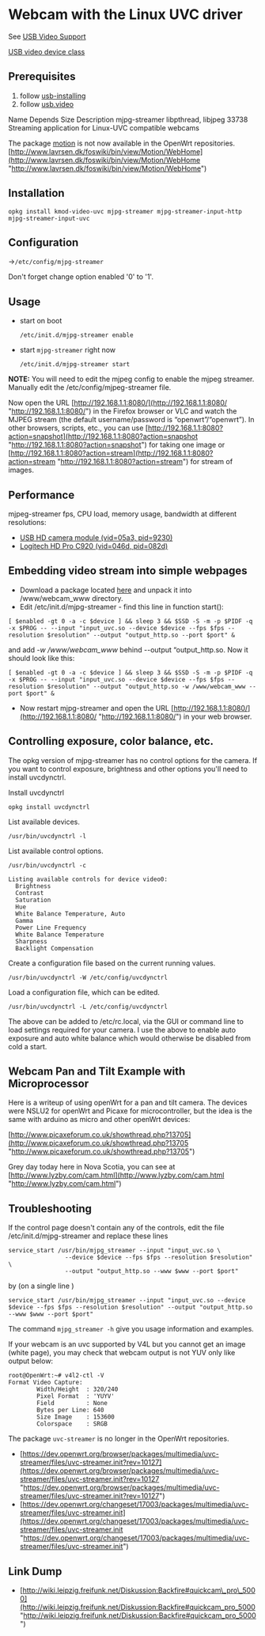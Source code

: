 # Webcam with the Linux UVC driver

See [USB Video Support](/docs/guide-user/hardware/video/usb.video "docs:guide-user:hardware:video:usb.video")

[USB video device class](https://en.wikipedia.org/wiki/USB%20video%20device%20class "https://en.wikipedia.org/wiki/USB video device class")

## Prerequisites

1. follow [usb-installing](/docs/guide-user/storage/usb-installing "docs:guide-user:storage:usb-installing")
2. follow [usb.video](/docs/guide-user/hardware/video/usb.video "docs:guide-user:hardware:video:usb.video")

Name Depends Size Description mjpg-streamer libpthread, libjpeg 33738 Streaming application for Linux-UVC compatible webcams

The package [motion](http://man.cx/motion "http://man.cx/motion") is not now available in the OpenWrt repositories. [http://www.lavrsen.dk/foswiki/bin/view/Motion/WebHome](http://www.lavrsen.dk/foswiki/bin/view/Motion/WebHome "http://www.lavrsen.dk/foswiki/bin/view/Motion/WebHome")

## Installation

```
opkg install kmod-video-uvc mjpg-streamer mjpg-streamer-input-http mjpg-streamer-input-uvc
```

## Configuration

→`/etc/config/mjpg-streamer`

Don't forget change option enabled '0' to '1'.

## Usage

- start on boot
  
  ```
  /etc/init.d/mjpg-streamer enable
  ```
- start `mjpg-streamer` right now
  
  ```
  /etc/init.d/mjpg-streamer start
  ```

**NOTE:** You will need to edit the mjpeg config to enable the mjpeg streamer. Manually edit the /etc/config/mjpeg-streamer file.

Now open the URL [http://192.168.1.1:8080/](http://192.168.1.1:8080/ "http://192.168.1.1:8080/") in the Firefox browser or VLC and watch the MJPEG stream (the default username/password is “openwrt”/“openwrt”). In other browsers, scripts, etc., you can use [http://192.168.1.1:8080?action=snapshot](http://192.168.1.1:8080?action=snapshot "http://192.168.1.1:8080?action=snapshot") for taking one image or [http://192.168.1.1:8080?action=stream](http://192.168.1.1:8080?action=stream "http://192.168.1.1:8080?action=stream") for stream of images.

## Performance

mjpeg-streamer fps, CPU load, memory usage, bandwidth at different resolutions:

- [USB HD camera module (vid=05a3, pid=9230)](https://forum.openwrt.org/viewtopic.php?pid=296414#p296414 "https://forum.openwrt.org/viewtopic.php?pid=296414#p296414")
- [Logitech HD Pro C920 (vid=046d, pid=082d)](https://forum.openwrt.org/viewtopic.php?pid=296534#p296534 "https://forum.openwrt.org/viewtopic.php?pid=296534#p296534")

## Embedding video stream into simple webpages

- Download a package located [here](http://mjpg-streamer.svn.sourceforge.net/viewvc/mjpg-streamer/mjpg-streamer/www/ "http://mjpg-streamer.svn.sourceforge.net/viewvc/mjpg-streamer/mjpg-streamer/www/") and unpack it into /www/webcam\_www directory.
- Edit /etc/init.d/mjpg-streamer - find this line in function start():

```
[ $enabled -gt 0 -a -c $device ] && sleep 3 && $SSD -S -m -p $PIDF -q -x $PROG -- --input "input_uvc.so --device $device --fps $fps --resolution $resolution" --output "output_http.so --port $port" &
```

and add *-w /www/webcam\_www* behind --output “output\_http.so. Now it should look like this:

```
[ $enabled -gt 0 -a -c $device ] && sleep 3 && $SSD -S -m -p $PIDF -q -x $PROG -- --input "input_uvc.so --device $device --fps $fps --resolution $resolution" --output "output_http.so -w /www/webcam_www --port $port" &
```

- Now restart mjpg-streamer and open the URL [http://192.168.1.1:8080/](http://192.168.1.1:8080/ "http://192.168.1.1:8080/") in your web browser.

## Controlling exposure, color balance, etc.

The opkg version of mjpg-streamer has no control options for the camera. If you want to control exposure, brightness and other options you'll need to install uvcdynctrl.

Install uvcdynctrl

```
opkg install uvcdynctrl
```

List available devices.

```
/usr/bin/uvcdynctrl -l
```

List available control options.

```
/usr/bin/uvcdynctrl -c

Listing available controls for device video0:
  Brightness
  Contrast
  Saturation
  Hue
  White Balance Temperature, Auto
  Gamma
  Power Line Frequency
  White Balance Temperature
  Sharpness
  Backlight Compensation

```

Create a configuration file based on the current running values.

```
/usr/bin/uvcdynctrl -W /etc/config/uvcdynctrl
```

Load a configuration file, which can be edited.

```
/usr/bin/uvcdynctrl -L /etc/config/uvcdynctrl
```

The above can be added to /etc/rc.local, via the GUI or command line to load settings required for your camera. I use the above to enable auto exposure and auto white balance which would otherwise be disabled from cold a start.

## Webcam Pan and Tilt Example with Microprocessor

Here is a writeup of using openWrt for a pan and tilt camera. The devices were NSLU2 for openWrt and Picaxe for microcontroller, but the idea is the same with arduino as micro and other openWrt devices:

[http://www.picaxeforum.co.uk/showthread.php?13705](http://www.picaxeforum.co.uk/showthread.php?13705 "http://www.picaxeforum.co.uk/showthread.php?13705")

Grey day today here in Nova Scotia, you can see at [http://www.lyzby.com/cam.html](http://www.lyzby.com/cam.html "http://www.lyzby.com/cam.html")

## Troubleshooting

If the control page doesn't contain any of the controls, edit the file /etc/init.d/mjpg-streamer and replace these lines

```
service_start /usr/bin/mjpg_streamer --input "input_uvc.so \
                --device $device --fps $fps --resolution $resolution" \           
                --output "output_http.so --www $www --port $port"
```

by (on a single line )

```
service_start /usr/bin/mjpg_streamer --input "input_uvc.so --device $device --fps $fps --resolution $resolution" --output "output_http.so --www $www --port $port"
```

The command `mjpg_streamer -h` give you usage information and examples.

If your webcam is an uvc supported by V4L but you cannot get an image (white page), you may check that webcam output is not YUV only like output below:

```
root@OpenWrt:~# v4l2-ctl -V
Format Video Capture:
        Width/Height  : 320/240
        Pixel Format  : 'YUYV'
        Field         : None
        Bytes per Line: 640
        Size Image    : 153600
        Colorspace    : SRGB
```

The package `uvc-streamer` is no longer in the OpenWrt repositories.

- [https://dev.openwrt.org/browser/packages/multimedia/uvc-streamer/files/uvc-streamer.init?rev=10127](https://dev.openwrt.org/browser/packages/multimedia/uvc-streamer/files/uvc-streamer.init?rev=10127 "https://dev.openwrt.org/browser/packages/multimedia/uvc-streamer/files/uvc-streamer.init?rev=10127")
- [https://dev.openwrt.org/changeset/17003/packages/multimedia/uvc-streamer/files/uvc-streamer.init](https://dev.openwrt.org/changeset/17003/packages/multimedia/uvc-streamer/files/uvc-streamer.init "https://dev.openwrt.org/changeset/17003/packages/multimedia/uvc-streamer/files/uvc-streamer.init")

## Link Dump

- [http://wiki.leipzig.freifunk.net/Diskussion:Backfire#quickcam\_pro\_5000](http://wiki.leipzig.freifunk.net/Diskussion:Backfire#quickcam_pro_5000 "http://wiki.leipzig.freifunk.net/Diskussion:Backfire#quickcam_pro_5000")

